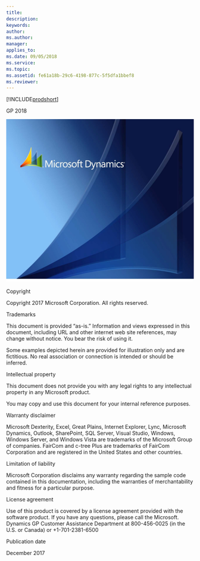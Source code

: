 ```yaml
---
title: 
description: 
keywords: 
author: 
ms.author: 
manager: 
applies_to: 
ms.date: 09/05/2018
ms.service: 
ms.topic: 
ms.assetid: fe61a18b-29c6-4198-877c-5f5dfa1bbef8
ms.reviewer: 
---
```

[!INCLUDE[prodshort](../includes/prodshort.md)]

GP 2018

![00_Web Components Install Admin Guide_Book image1](media/00_Web-Components-Install-Admin-Guide_Book-image1.png)  

Copyright

Copyright 2017 Microsoft Corporation. All rights reserved.

Trademarks

This document is provided “as-is.” Information and views expressed in this document, including URL and other internet web site references, may change without notice. You bear the risk of using it.

Some examples depicted herein are provided for illustration only and are fictitious. No real association or connection is intended or should be inferred.

Intellectual property

This document does not provide you with any legal rights to any intellectual property in any Microsoft product.

You may copy and use this document for your internal reference purposes.

Warranty disclaimer

Microsoft Dexterity, Excel, Great Plains, Internet Explorer, Lync, Microsoft Dynamics, Outlook, SharePoint, SQL Server, Visual Studio, Windows, Windows Server, and Windows Vista are trademarks of the Microsoft Group of companies. FairCom and c-tree Plus are trademarks of FairCom Corporation and are registered in the United States and other countries.

Limitation of liability

Microsoft Corporation disclaims any warranty regarding the sample code contained in this documentation, including the warranties of merchantability and fitness for a particular purpose.

License agreement

Use of this product is covered by a license agreement provided with the software product. If you have any questions, please call the Microsoft. Dynamics GP Customer Assistance Department at 800-456-0025 (in the U.S. or Canada) or +1-701-2381-6500

Publication date

December 2017

<span id="_Register_application_for" class="anchor"></span>

<span id="_Troubleshooting" class="anchor"></span>

<span id="_Connecting_to_the" class="anchor"></span>

<span id="_Working_with_the" class="anchor"></span>

<span id="_Importing_a_Self-signed" class="anchor"></span>

<span id="_Default_domain" class="anchor"></span>
